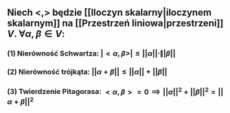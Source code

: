 ## Niech $<,>$ będzie [[Iloczyn skalarny|iloczynem skalarnym]] na [[Przestrzeń liniowa|przestrzeni]] $V$. $\forall \alpha,\beta \in V$:
### (1) **Nierówność Schwartza**:  $|<\alpha,\beta>| \leq ||\alpha||  \cdot \||\beta||$
### (2) **Nierówność trójkąta**: $||\alpha+\beta|| \leq ||\alpha||+||\beta||$
### (3) **Twierdzenie Pitagorasa**: $<\alpha,\beta>=0 \implies ||\alpha||^2+||\beta||^2=||\alpha+\beta||^2$